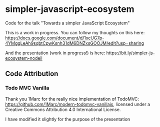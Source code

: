 # simpler-javascript-ecosystem

Code for the talk "Towards a simpler JavaScript Ecosystem"

This is a work in progress. You can follow my thoughts on this here: <https://docs.google.com/document/d/1xcUG7p-4YMgqLeAh9sqbtCpwKsnh31dM6DNZxsGOOJM/edit?usp=sharing>

And the presentation (work in progress!) is here: <https://bit.ly/simpler-js-ecosystem-nodeil>

## Code Attribution

### Todo MVC Vanilla

Thank you 1Marc for the really nice implementation of TodoMVC:
<https://github.com/1Marc/modern-todomvc-vanillajs>, licensed under
a Creative Commons Attribution 4.0 International License.

I have modified it slightly for the purpose of the presentation

